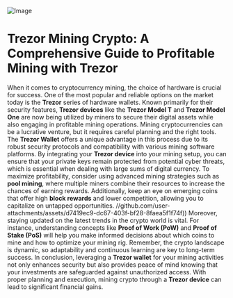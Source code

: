 
![Image](https://github.com/user-attachments/assets/d7419ec9-dc67-403f-bf28-8faea5f1f74f)
# Trezor Mining Crypto: A Comprehensive Guide to Profitable Mining with Trezor
When it comes to cryptocurrency mining, the choice of hardware is crucial for success. One of the most popular and reliable options on the market today is the **Trezor** series of hardware wallets. Known primarily for their security features, **Trezor devices** like the **Trezor Model T** and **Trezor Model One** are now being utilized by miners to secure their digital assets while also engaging in profitable mining operations.
Mining cryptocurrencies can be a lucrative venture, but it requires careful planning and the right tools. The **Trezor Wallet** offers a unique advantage in this process due to its robust security protocols and compatibility with various mining software platforms. By integrating your **Trezor device** into your mining setup, you can ensure that your private keys remain protected from potential cyber threats, which is essential when dealing with large sums of digital currency.
To maximize profitability, consider using advanced mining strategies such as **pool mining**, where multiple miners combine their resources to increase the chances of earning rewards. Additionally, keep an eye on emerging coins that offer high **block rewards** and lower competition, allowing you to capitalize on untapped opportunities. 
 //github.com/user-attachments/assets/d7419ec9-dc67-403f-bf28-8faea5f1f74f))
Moreover, staying updated on the latest trends in the crypto world is vital. For instance, understanding concepts like **Proof of Work (PoW)** and **Proof of Stake (PoS)** will help you make informed decisions about which coins to mine and how to optimize your mining rig. Remember, the crypto landscape is dynamic, so adaptability and continuous learning are key to long-term success.
In conclusion, leveraging a **Trezor wallet** for your mining activities not only enhances security but also provides peace of mind knowing that your investments are safeguarded against unauthorized access. With proper planning and execution, mining crypto through a **Trezor device** can lead to significant financial gains.
